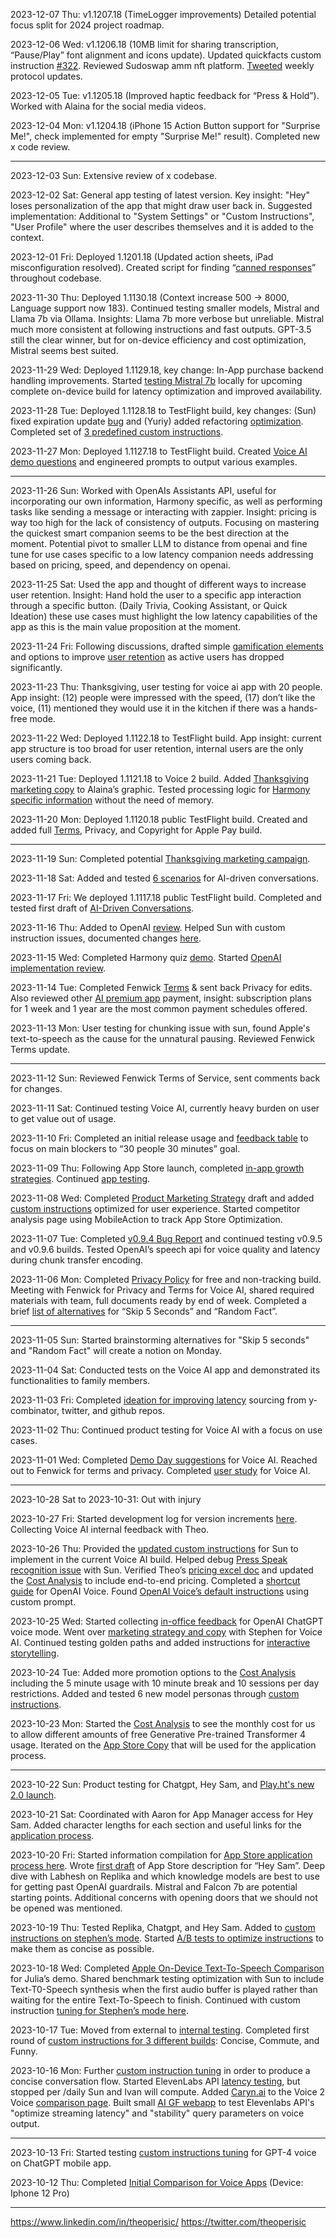 2023-12-07 Thu: v1.1207.18 (TimeLogger improvements) Detailed potential focus split for 2024 project roadmap.

2023-12-06 Wed: v1.1206.18 (10MB limit for sharing transcription, “Pause/Play” font alignment and icons update). Updated quickfacts custom instruction [#322](https://github.com/harmony-one/x/pull/322). Reviewed Sudoswap amm nft platform. [Tweeted](https://x.com/harmonyprotocol/status/1732482500482789880?s=20) weekly protocol updates. 

2023-12-05 Tue: v1.1205.18 (Improved haptic feedback for “Press & Hold”). Worked with Alaina for the social media videos.

2023-12-04 Mon: v1.1204.18 (iPhone 15 Action Button support for "Surprise Me!", check implemented for empty "Surprise Me!" result). Completed new x code review.

---

2023-12-03 Sun: Extensive review of x codebase.

2023-12-02 Sat: General app testing of latest version. Key insight: "Hey" loses personalization of the app that might draw user back in. Suggested implementation: Additional to "System Settings" or "Custom Instructions", "User Profile" where the user describes themselves and it is added to the context. 

2023-12-01 Fri: Deployed 1.1201.18 (Updated action sheets, iPad misconfiguration resolved). Created script for finding “[canned responses](https://harmonyone.notion.site/Canned-Responses-08c2a748e67b4da0bf8c05c817c17911?pvs=4)” throughout codebase. 

2023-11-30 Thu: Deployed 1.1130.18 (Context increase 500 -> 8000, Language support now 183). Continued testing smaller models, Mistral and Llama 7b via Ollama. Insights: Llama 7b more verbose but unreliable. Mistral much more consistent at following instructions and fast outputs. GPT-3.5 still the clear winner, but for on-device efficiency and cost optimization, Mistral seems best suited.

2023-11-29 Wed: Deployed 1.1129.18, key change: In-App purchase backend handling improvements. Started [testing Mistral 7b](https://harmonyone.notion.site/Mistral-7b-Testing-4c0512d7106b41ed8321204268d79eb4?pvs=4) locally for upcoming complete on-device build for latency optimization and improved availability. 

2023-11-28 Tue: Deployed 1.1128.18 to TestFlight build, key changes: (Sun) fixed expiration update [bug](https://github.com/harmony-one/x/commit/51c175aaa66b0e460e555d39972b74db1254732a) and (Yuriy) added refactoring [optimization](https://github.com/harmony-one/x/pull/277). Completed set of [3 predefined custom instructions](https://harmonyone.notion.site/3-Predefined-Custom-Instructions-b36546c4ee544aea8168c7f046c476c5?pvs=4).

2023-11-27 Mon: Deployed 1.1127.18 to TestFlight build. Created [Voice AI demo questions](https://harmonyone.notion.site/Voice-AI-Demo-Questions-276e9075c0904d4997c6645557d1b10b?pvs=4) and engineered prompts to output various examples.

---

2023-11-26 Sun: Worked with OpenAIs Assistants API, useful for incorporating our own information, Harmony specific, as well as performing tasks like sending a message or interacting with zappier. Insight: pricing is way too high for the lack of consistency of outputs. Focusing on mastering the quickest smart companion seems to be the best direction at the moment. Potential pivot to smaller LLM to distance from openai and fine tune for use cases specific to a low latency companion needs addressing based on pricing, speed, and dependency on openai.

2023-11-25 Sat: Used the app and thought of different ways to increase user retention. Insight: Hand hold the user to a specific app interaction through a specific button. (Daily Trivia, Cooking Assistant, or Quick Ideation) these use cases must highlight the low latency capabilities of the app as this is the main value proposition at the moment.

2023-11-24 Fri: Following discussions, drafted simple [gamification elements](https://harmonyone.notion.site/Gamification-for-Voice-AI-3ff4489eb71a42649073e2806a2f939c?pvs=4) and options to improve [user retention](https://harmonyone.notion.site/Improving-User-Retention-2f6b2f3c2c47466b82e93f0b92916e79?pvs=4) as active users has dropped significantly.

2023-11-23 Thu: Thanksgiving, user testing for voice ai app with 20 people. App insight: (12) people were impressed with the speed, (17) don’t like the voice, (11) mentioned they would use it in the kitchen if there was a hands-free mode.

2023-11-22 Wed: Deployed 1.1122.18 to TestFlight build. App insight: current app structure is too broad for user retention, internal users are the only users coming back.

2023-11-21 Tue: Deployed 1.1121.18 to Voice 2 build. Added [Thanksgiving marketing copy](https://harmonyone.notion.site/Thanksgiving-Marketing-Campaign-f4e2ff42dd7e4c78946722e4b64244f2?pvs=4) to Alaina’s graphic. Tested processing logic for [Harmony specific information](https://harmonyone.notion.site/HarmonyGPT-b517a68bce564ac68cebd378b5d420e2?pvs=4) without the need of memory.

2023-11-20 Mon: Deployed 1.1120.18 public TestFlight build. Created and added full [Terms](https://x.country/terms), Privacy, and Copyright for Apple Pay build.

---

2023-11-19 Sun: Completed potential [Thanksgiving marketing campaign](https://harmonyone.notion.site/Thanksgiving-Marketing-Campaign-f4e2ff42dd7e4c78946722e4b64244f2?pvs=4).

2023-11-18 Sat: Added and tested [6 scenarios](https://harmonyone.notion.site/AI-Driven-Conversation-d04d358c14ad42d68f35d4799314a838?pvs=4) for AI-driven conversations.

2023-11-17 Fri: We deployed 1.1117.18 public TestFlight build. Completed and tested first draft of [AI-Driven Conversations](https://harmonyone.notion.site/AI-Driven-Conversation-d04d358c14ad42d68f35d4799314a838?pvs=4).

2023-11-16 Thu: Added to OpenAI [review](https://harmonyone.notion.site/OpenAI-Implementation-Review-3a44d85cce504066a8fed5690bbc56ef?pvs=4). Helped Sun with custom instruction issues, documented changes [here](https://harmonyone.notion.site/Custom-Instruction-Framework-a61592bd8937490f9e85d527879d9e20?pvs=4).

2023-11-15 Wed: Completed Harmony quiz [demo](https://harmonyone.notion.site/Harmony-Quiz-Exmaple-75a999245f544662906d09ad2838c820?pvs=4). Started [OpenAI implementation review](https://harmonyone.notion.site/OpenAI-Implementation-Review-3a44d85cce504066a8fed5690bbc56ef?pvs=4).

2023-11-14 Tue: Completed Fenwick [Terms](https://harmonyone.notion.site/Terms-33e7f545c9d7407e88201fca0fa5ace3?pvs=4) & sent back Privacy for edits. Also reviewed other [AI premium app](https://harmonyone.notion.site/Competitor-Analysis-2caebf2a984b485db56e53df08a206bd?pvs=4) payment, insight: subscription plans for 1 week and 1 year are the most common payment schedules offered. 

2023-11-13 Mon: User testing for chunking issue with sun, found Apple's text-to-speech as the cause for the unnatural pausing. Reviewed Fenwick Terms update.

---

2023-11-12 Sun: Reviewed Fenwick Terms of Service, sent comments back for changes.

2023-11-11 Sat: Continued testing Voice AI, currently heavy burden on user to get value out of usage.

2023-11-10 Fri: Completed an initial release usage and [feedback table](https://harmonyone.notion.site/Initial-Release-Usage-and-Feedback-661d427191534b6f9a58e950685e1242?pvs=4) to focus on main blockers to “30 people 30 minutes” goal.

2023-11-09 Thu: Following App Store launch, completed [in-app growth strategies](https://harmonyone.notion.site/App-Growth-Brainstorm-5a776417f42d4c38923bf541a79df413?pvs=4). Continued [app testing](https://harmonyone.notion.site/App-Store-Release-Testing-f4c1cc052fc84d999a6ddd8e218fb27a?pvs=4). 

2023-11-08 Wed: Completed [Product Marketing Strategy](https://harmonyone.notion.site/Voice-AI-Marketing-Product-Strategy-7034a6c564124d23be4f061def94eaff?pvs=4) draft and added [custom instructions](https://harmonyone.notion.site/Custom-Instructions-2-Voice-AI-a14b176b252d4c539f7635c8777c5ece?pvs=4) optimized for user experience. Started competitor analysis page using MobileAction to track App Store Optimization.

2023-11-07 Tue: Completed [v0.9.4 Bug Report](https://harmonyone.notion.site/Bugs-for-v0-9-4-ab3601fe24c5451cb38c4891d82e2c2b?pvs=4) and continued testing v0.9.5 and v0.9.6 builds. Tested OpenAI’s speech api for voice quality and latency during chunk transfer encoding.

2023-11-06 Mon: Completed [Privacy Policy](https://github.com/harmony-one/x/blob/main/doc/privacy.md) for free and non-tracking build. Meeting with Fenwick for Privacy and Terms for Voice AI, shared required materials with team, full documents ready by end of week. Completed a brief [list of alternatives](https://harmonyone.notion.site/Alternatives-for-Skip-5-seconds-Random-Fact-504a80795e1e4484a086c5620ceeb5ad?pvs=4) for “Skip 5 Seconds” and “Random Fact”.

---

2023-11-05 Sun: Started brainstorming alternatives for "Skip 5 seconds" and "Random Fact" will create a notion on Monday.

2023-11-04 Sat: Conducted tests on the Voice AI app and demonstrated its functionalities to family members.

2023-11-03 Fri: Completed [ideation for improving latency](https://www.notion.so/harmonyone/Ideas-For-Latency-Optimization-7073ab27465146a4a211c7bc1819c7e2) sourcing from y-combinator, twitter, and github repos.

2023-11-02 Thu: Continued product testing for Voice AI with a focus on use cases.

2023-11-01 Wed: Completed [Demo Day suggestions](https://www.notion.so/harmonyone/Demo-Day-Suggestions-8af0f34a47694229b723bc9b33feadbc) for Voice AI. Reached out to Fenwick for terms and privacy. Completed [user study](https://www.notion.so/harmonyone/User-Study-Notes-3adef05e7ad64521bc40dd88e657a7ad) for Voice AI.

---

2023-10-28 Sat to 2023-10-31: Out with injury 

2023-10-27 Fri: Started development log for version increments [here](https://www.notion.so/harmonyone/Kanban-2aff109a6221488081bb99c0d2470d91?p=810178d623804820a8d3b3483a6e6ada&pm=s). Collecting Voice AI internal feedback with Theo.

2023-10-26 Thu: Provided the [updated custom instructions](https://harmonyone.notion.site/Custom-Instructions-2e3ff8d9e9254c039e2d253ad18ec6a1?pvs=4) for Sun to implement in the current Voice AI build. Helped debug [Press Speak recognition issue](https://github.com/harmony-one/x/blob/main/voice/mobile/x/SpeechRecognition/SpeechRecognition.swift) with Sun. Verified Theo’s [pricing excel doc](https://docs.google.com/spreadsheets/d/1s_QkGFYi07__PxPGLIUeIrAB_ZyONa2iq9kpWhF-M-0/edit#gid=0) and updated the [Cost Analysis](https://harmonyone.notion.site/Cost-Analysis-97cd614180164d71a398131a0df545bd?pvs=4) to include end-to-end pricing. Completed a [shortcut guide](https://harmonyone.notion.site/OpenAI-Voice-App-Shortcut-4bb2f7d253854d2a80a1a0cd2de5fb0d?pvs=4) for OpenAI Voice. Found [OpenAI Voice’s default instructions](https://harmonyone.notion.site/OpenAI-Voice-Custom-Instruction-2023-10-26-55789321d05048eeb45a1e245c111f2d?pvs=4) using custom prompt.

2023-10-25 Wed: Started collecting [in-office feedback](https://harmonyone.notion.site/OpenAI-ChatGPT-Voice-Feedback-b92ec110c57548ff93b99d6227103011?pvs=4) for OpenAI ChatGPT voice mode. Went over [marketing strategy and copy](https://voiceai.substack.com/p/voice-ai-talk-with-chatgpt4-on-apple) with Stephen for Voice AI. Continued testing golden paths and added instructions for [interactive storytelling](https://harmonyone.notion.site/Custom-Instructions-2e3ff8d9e9254c039e2d253ad18ec6a1?pvs=4).

2023-10-24 Tue: Added more promotion options to the [Cost Analysis](https://harmonyone.notion.site/Cost-Analysis-97cd614180164d71a398131a0df545bd?pvs=4) including the 5 minute usage with 10 minute break and 10 sessions per day restrictions. Added and tested 6 new model personas through [custom instructions](https://www.notion.so/harmonyone/Custom-Instructions-2e3ff8d9e9254c039e2d253ad18ec6a1).

2023-10-23 Mon: Started the [Cost Analysis](https://harmonyone.notion.site/Cost-Analysis-97cd614180164d71a398131a0df545bd?pvs=4) to see the monthly cost for us to allow different amounts of free Generative Pre-trained Transformer 4 usage. Iterated on the [App Store Copy](https://harmonyone.notion.site/Voice-AI-Talk-with-ChatGPT4-on-Apple-App-Store-a3dcb50d30654c508779b123d278546f?pvs=4) that will be used for the application process.

---

2023-10-22 Sun: Product testing for Chatgpt, Hey Sam, and [Play.ht's new 2.0 launch](https://www.ycombinator.com/companies/playht).

2023-10-21 Sat: Coordinated with Aaron for App Manager access for Hey Sam. Added character lengths for each section and useful links for the [application process](https://harmonyone.notion.site/App-Store-Project-Intro-Product-Details-Screen-Mocks-a3dcb50d30654c508779b123d278546f?pvs=4).

2023-10-20 Fri: Started information compilation for [App Store application process here](https://harmonyone.notion.site/App-Store-Project-Intro-Product-Details-Screen-Mocks-a3dcb50d30654c508779b123d278546f?pvs=4). Wrote [first draft](https://harmonyone.notion.site/App-Store-Description-DRAFT-b56cd5582a134ba192de1fd09cc239c2?pvs=4) of App Store description for “Hey Sam”.  Deep dive with Labhesh on Replika and which knowledge models are best to use for getting past OpenAI guardrails. Mistral and Falcon 7b are potential starting points. Additional concerns with opening doors that we should not be opened was mentioned.

2023-10-19 Thu: Tested Replika, Chatgpt, and Hey Sam. Added to [custom instructions on stephen’s mode](https://harmonyone.notion.site/Stephen-s-Mode-Custom-Instruction-Tuning-70cf17adb61b464abcb97c7f2e735fb8?pvs=4). Started [A/B tests to optimize instructions](https://harmonyone.notion.site/A-B-Testing-for-Custom-Instructions-127fafe300e248c3926a5301157767a8?pvs=4) to make them as concise as possible. 

2023-10-18 Wed: Completed [Apple On-Device Text-To-Speech Comparison](https://harmonyone.notion.site/iOS-On-Device-TTS-Comparison-7381449ec466410fb7097244693369c6?pvs=4) for Julia’s demo. Shared benchmark testing optimization with Sun to include Text-T0-Speech synthesis when the first audio buffer is played rather than waiting for the entire Text-To-Speech to finish. Continued with custom instruction [tuning for Stephen’s mode here](https://harmonyone.notion.site/Stephen-s-Mode-Custom-Instruction-Tuning-70cf17adb61b464abcb97c7f2e735fb8?pvs=4).

2023-10-17 Tue: Moved from external to [internal testing](https://harmonyone.notion.site/Internal-Product-Testing-c03602929dda45c79cf232743301bf4b?pvs=4). Completed first round of [custom instructions for 3 different builds](https://harmonyone.notion.site/Custom-Instructions-2e3ff8d9e9254c039e2d253ad18ec6a1?pvs=4): Concise, Commute, and Funny.

2023-10-16 Mon: Further [custom instruction tuning](https://harmonyone.notion.site/Custom-Instructions-Tuning-2513b72b8524415eb8ec23f13f7bb8dc?pvs=4) in order to produce a concise conversation flow. Started ElevenLabs API [latency testing](https://harmonyone.notion.site/ElevenLabs-Latency-Testing-f6c24bd7a88e4a718b191fd42f36e625?pvs=4), but stopped per /daily Sun and Ivan will compute. Added [Caryn.ai](caryn.ai) to the Voice 2 Voice [comparison page](https://harmonyone.notion.site/Voice2Voice-App-Comparison-0da03ff1a7154802bfbb1e3230e96bb4?pvs=4). Built small [AI GF webapp](https://github.com/harmony-one/x/blob/main/elevenlabs-test/app.py) to test Elevenlabs API's "optimize streaming latency" and "stability" query parameters on voice output.

---

2023-10-13 Fri: Started testing [custom instructions tuning](https://harmonyone.notion.site/Custom-Instructions-Tuning-2513b72b8524415eb8ec23f13f7bb8dc?pvs=4) for GPT-4 voice on ChatGPT mobile app.

2023-10-12 Thu: Completed [Initial Comparison for Voice Apps](https://harmonyone.notion.site/AI-Voice2Voice-App-Comparison-0da03ff1a7154802bfbb1e3230e96bb4?pvs=4) (Device: Iphone 12 Pro)

---


https://www.linkedin.com/in/theoperisic/
https://twitter.com/theoperisic
